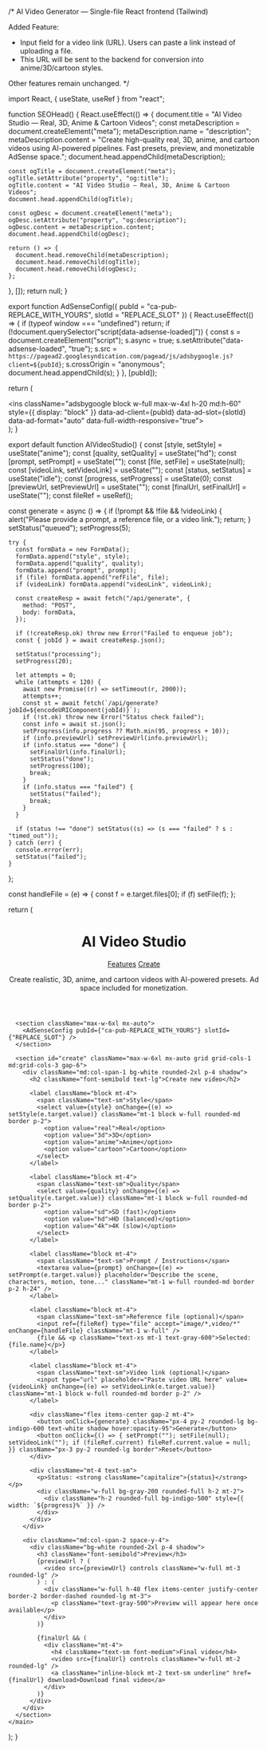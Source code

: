 /*
AI Video Generator — Single-file React frontend (Tailwind)

Added Feature:
- Input field for a video link (URL). Users can paste a link instead of uploading a file.
- This URL will be sent to the backend for conversion into anime/3D/cartoon styles.

Other features remain unchanged.
*/

import React, { useState, useRef } from "react";

function SEOHead() {
  React.useEffect(() => {
    document.title = "AI Video Studio — Real, 3D, Anime & Cartoon Videos";
    const metaDescription = document.createElement("meta");
    metaDescription.name = "description";
    metaDescription.content = "Create high-quality real, 3D, anime, and cartoon videos using AI-powered pipelines. Fast presets, preview, and monetizable AdSense space.";
    document.head.appendChild(metaDescription);

    const ogTitle = document.createElement("meta");
    ogTitle.setAttribute("property", "og:title");
    ogTitle.content = "AI Video Studio — Real, 3D, Anime & Cartoon Videos";
    document.head.appendChild(ogTitle);

    const ogDesc = document.createElement("meta");
    ogDesc.setAttribute("property", "og:description");
    ogDesc.content = metaDescription.content;
    document.head.appendChild(ogDesc);

    return () => {
      document.head.removeChild(metaDescription);
      document.head.removeChild(ogTitle);
      document.head.removeChild(ogDesc);
    };
  }, []);
  return null;
}

export function AdSenseConfig({ pubId = "ca-pub-REPLACE_WITH_YOURS", slotId = "REPLACE_SLOT" }) {
  React.useEffect(() => {
    if (typeof window === "undefined") return;
    if (!document.querySelector("script[data-adsense-loaded]")) {
      const s = document.createElement("script");
      s.async = true;
      s.setAttribute("data-adsense-loaded", "true");
      s.src = `https://pagead2.googlesyndication.com/pagead/js/adsbygoogle.js?client=${pubId}`;
      s.crossOrigin = "anonymous";
      document.head.appendChild(s);
    }
  }, [pubId]);

  return (
    <div className="w-full flex justify-center my-4" aria-hidden>
      <ins className="adsbygoogle block w-full max-w-4xl h-20 md:h-60"
        style={{ display: "block" }}
        data-ad-client={pubId}
        data-ad-slot={slotId}
        data-ad-format="auto"
        data-full-width-responsive="true"></ins>
      <script>{`(adsbygoogle = window.adsbygoogle || []).push({});`}</script>
    </div>
  );
}

export default function AIVideoStudio() {
  const [style, setStyle] = useState("anime");
  const [quality, setQuality] = useState("hd");
  const [prompt, setPrompt] = useState("");
  const [file, setFile] = useState(null);
  const [videoLink, setVideoLink] = useState("");
  const [status, setStatus] = useState("idle");
  const [progress, setProgress] = useState(0);
  const [previewUrl, setPreviewUrl] = useState("");
  const [finalUrl, setFinalUrl] = useState("");
  const fileRef = useRef();

  const generate = async () => {
    if (!prompt && !file && !videoLink) {
      alert("Please provide a prompt, a reference file, or a video link.");
      return;
    }
    setStatus("queued");
    setProgress(5);

    try {
      const formData = new FormData();
      formData.append("style", style);
      formData.append("quality", quality);
      formData.append("prompt", prompt);
      if (file) formData.append("refFile", file);
      if (videoLink) formData.append("videoLink", videoLink);

      const createResp = await fetch("/api/generate", {
        method: "POST",
        body: formData,
      });

      if (!createResp.ok) throw new Error("Failed to enqueue job");
      const { jobId } = await createResp.json();

      setStatus("processing");
      setProgress(20);

      let attempts = 0;
      while (attempts < 120) {
        await new Promise((r) => setTimeout(r, 2000));
        attempts++;
        const st = await fetch(`/api/generate?jobId=${encodeURIComponent(jobId)}`);
        if (!st.ok) throw new Error("Status check failed");
        const info = await st.json();
        setProgress(info.progress ?? Math.min(95, progress + 10));
        if (info.previewUrl) setPreviewUrl(info.previewUrl);
        if (info.status === "done") {
          setFinalUrl(info.finalUrl);
          setStatus("done");
          setProgress(100);
          break;
        }
        if (info.status === "failed") {
          setStatus("failed");
          break;
        }
      }

      if (status !== "done") setStatus((s) => (s === "failed" ? s : "timed_out"));
    } catch (err) {
      console.error(err);
      setStatus("failed");
    }
  };

  const handleFile = (e) => {
    const f = e.target.files[0];
    if (f) setFile(f);
  };

  return (
  <head>
    <meta name="google-adsense-account" content="ca-pub-2635047771308146">
  </head>
    <main className="min-h-screen bg-gray-50 text-gray-900 p-4 md:p-8">
      <SEOHead />
      <header className="max-w-6xl mx-auto mb-6">
        <div className="flex items-center justify-between">
          <h1 className="text-2xl md:text-4xl font-extrabold">AI Video Studio</h1>
          <nav className="space-x-4 text-sm opacity-80">
            <a href="#features" className="hover:underline">Features</a>
            <a href="#create" className="hover:underline">Create</a>
          </nav>
        </div>
        <p className="mt-2 text-sm text-gray-600">Create realistic, 3D, anime, and cartoon videos with AI-powered presets. Ad space included for monetization.</p>
      </header>

      <section className="max-w-6xl mx-auto">
        <AdSenseConfig pubId={"ca-pub-REPLACE_WITH_YOURS"} slotId={"REPLACE_SLOT"} />
      </section>

      <section id="create" className="max-w-6xl mx-auto grid grid-cols-1 md:grid-cols-3 gap-6">
        <div className="md:col-span-1 bg-white rounded-2xl p-4 shadow">
          <h2 className="font-semibold text-lg">Create new video</h2>

          <label className="block mt-4">
            <span className="text-sm">Style</span>
            <select value={style} onChange={(e) => setStyle(e.target.value)} className="mt-1 block w-full rounded-md border p-2">
              <option value="real">Real</option>
              <option value="3d">3D</option>
              <option value="anime">Anime</option>
              <option value="cartoon">Cartoon</option>
            </select>
          </label>

          <label className="block mt-4">
            <span className="text-sm">Quality</span>
            <select value={quality} onChange={(e) => setQuality(e.target.value)} className="mt-1 block w-full rounded-md border p-2">
              <option value="sd">SD (fast)</option>
              <option value="hd">HD (balanced)</option>
              <option value="4k">4K (slow)</option>
            </select>
          </label>

          <label className="block mt-4">
            <span className="text-sm">Prompt / Instructions</span>
            <textarea value={prompt} onChange={(e) => setPrompt(e.target.value)} placeholder="Describe the scene, characters, motion, tone..." className="mt-1 w-full rounded-md border p-2 h-24" />
          </label>

          <label className="block mt-4">
            <span className="text-sm">Reference file (optional)</span>
            <input ref={fileRef} type="file" accept="image/*,video/*" onChange={handleFile} className="mt-1 w-full" />
            {file && <p className="text-xs mt-1 text-gray-600">Selected: {file.name}</p>}
          </label>

          <label className="block mt-4">
            <span className="text-sm">Video link (optional)</span>
            <input type="url" placeholder="Paste video URL here" value={videoLink} onChange={(e) => setVideoLink(e.target.value)} className="mt-1 block w-full rounded-md border p-2" />
          </label>

          <div className="flex items-center gap-2 mt-4">
            <button onClick={generate} className="px-4 py-2 rounded-lg bg-indigo-600 text-white shadow hover:opacity-95">Generate</button>
            <button onClick={() => { setPrompt(""); setFile(null); setVideoLink(""); if (fileRef.current) fileRef.current.value = null; }} className="px-3 py-2 rounded-lg border">Reset</button>
          </div>

          <div className="mt-4 text-sm">
            <p>Status: <strong className="capitalize">{status}</strong></p>
            <div className="w-full bg-gray-200 rounded-full h-2 mt-2">
              <div className="h-2 rounded-full bg-indigo-500" style={{ width: `${progress}%` }} />
            </div>
          </div>
        </div>

        <div className="md:col-span-2 space-y-4">
          <div className="bg-white rounded-2xl p-4 shadow">
            <h3 className="font-semibold">Preview</h3>
            {previewUrl ? (
              <video src={previewUrl} controls className="w-full mt-3 rounded-lg" />
            ) : (
              <div className="w-full h-48 flex items-center justify-center border-2 border-dashed rounded-lg mt-3">
                <p className="text-gray-500">Preview will appear here once available</p>
              </div>
            )}

            {finalUrl && (
              <div className="mt-4">
                <h4 className="text-sm font-medium">Final video</h4>
                <video src={finalUrl} controls className="w-full mt-2 rounded-lg" />
                <a className="inline-block mt-2 text-sm underline" href={finalUrl} download>Download final video</a>
              </div>
            )}
          </div>
        </div>
      </section>
    </main>
  );
}
